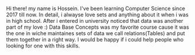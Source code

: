 Hi there! my name is Hossein.
I've been learning Computer Science since 2017 till now.
In detail, i alwayse love sets and anything about it when i was in high school. After i entered in university noticed that data was another part of my love :)
Data Base Concepts was my favorite course cause it was the one in wiche maintaines sets of data we call relations(Tables) and put them together in a right way.
I would be happy if i could help people who looking for one with this skills.

